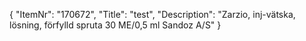 {
  "ItemNr": "170672",
  "Title": "test",
  "Description": "Zarzio, inj-vätska, lösning, förfylld spruta 30 ME/0,5 ml Sandoz A/S"
}
